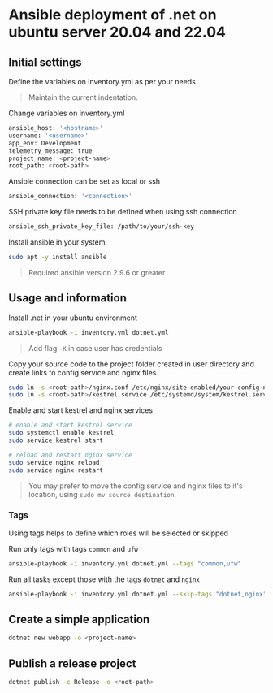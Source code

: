 # Ansible deployment of .net on ubuntu server 20.04 and 22.04

## Initial settings

Define the variables on inventory.yml as per your needs

> Maintain the current indentation.

Change variables on inventory.yml
```bash
ansible_host: '<hostname>'
username: '<username>'
app_env: Development
telemetry_message: true
project_name: <project-name>
root_path: <root-path>
```

Ansible connection can be set as local or ssh
```bash
ansible_connection: '<connection>'
```

SSH private key file needs to be defined when using ssh connection
```bash
ansible_ssh_private_key_file: /path/to/your/ssh-key
```

Install ansible in your system
```bash
sudo apt -y install ansible
```
> Required ansible version 2.9.6 or greater

## Usage and information

Install .net in your ubuntu environment
```bash
ansible-playbook -i inventory.yml dotnet.yml
```
> Add flag `-K` in case user has credentials

Copy your source code to the project folder created in user directory and create links to config service and nginx files.
```bash
sudo ln -s <root-path>/nginx.conf /etc/nginx/site-enabled/your-config-name.conf
sudo ln -s <root-path>/kestrel.service /etc/systemd/system/kestrel.service
```

Enable and start kestrel and nginx services
```bash
# enable and start kestrel service
sudo systemctl enable kestrel
sudo service kestrel start

# reload and restart nginx service
sudo service nginx reload
sudo service nginx restart
```
> You may prefer to move the config service and nginx files to it's location, using `sudo mv source destination`.

### Tags

Using tags helps to define which roles will be selected or skipped

Run only tags with tags `common` and `ufw`
```bash
ansible-playbook -i inventory.yml dotnet.yml --tags "common,ufw"
```

Run all tasks except those with the tags `dotnet` and `nginx`
```bash
ansible-playbook -i inventory.yml dotnet.yml --skip-tags "dotnet,nginx"
```

## Create a simple application

```bash
dotnet new webapp -o <project-name>
```
## Publish a release project

```bash
dotnet publish -c Release -o <root-path>
```
